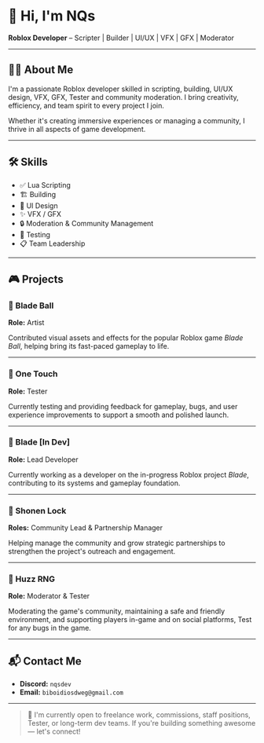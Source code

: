 # 👋 Hi, I'm NQs

**Roblox Developer** – Scripter | Builder | UI/UX | VFX | GFX | Moderator

---

## 🧑‍💻 About Me

I'm a passionate Roblox developer skilled in scripting, building, UI/UX design, VFX, GFX, Tester and community moderation. I bring creativity, efficiency, and team spirit to every project I join.

Whether it's creating immersive experiences or managing a community, I thrive in all aspects of game development.

---

## 🛠️ Skills

- ✅ Lua Scripting  
- 🏗️ Building  
- 🎨 UI Design  
- ✨ VFX / GFX  
- 🔒 Moderation & Community Management  
- 🧪 Testing 
- 📋 Team Leadership  

---

## 🎮 Projects

### 🔹 Blade Ball  
**Role:** Artist  

Contributed visual assets and effects for the popular Roblox game *Blade Ball*, helping bring its fast-paced gameplay to life.

---

### 🔹 One Touch  
**Role:** Tester 
 
Currently testing and providing feedback for gameplay, bugs, and user experience improvements to support a smooth and polished launch.

---

### 🔹 Blade [In Dev]  
**Role:** Lead Developer  

Currently working as a developer on the in-progress Roblox project *Blade*, contributing to its systems and gameplay foundation.

---

### 🔹 Shonen Lock  
**Roles:** Community Lead & Partnership Manager  

Helping manage the community and grow strategic partnerships to strengthen the project's outreach and engagement.

---

### 🔹 Huzz RNG  
**Role:** Moderator & Tester 

Moderating the game's community, maintaining a safe and friendly environment, and supporting players in-game and on social platforms, Test for any bugs in the game.

---

## 📬 Contact Me

- **Discord:** `nqsdev`  
- **Email:** `biboidiosdweg@gmail.com`

---

> 💼 I'm currently open to freelance work, commissions, staff positions, Tester, or long-term dev teams. If you're building something awesome — let's connect!



